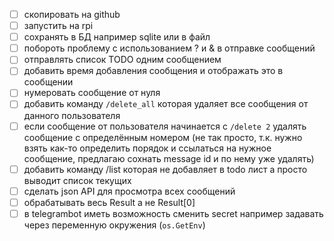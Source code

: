 - [ ] скопировать на github 
- [ ] запустить на rpi
- [ ] сохранять в БД например sqlite или в файл
- [ ] побороть проблему с использованием ? и & в отправке сообщений
- [ ] отправлять список TODO одним сообщением
- [ ] добавить время добавления сообщения и отображать это в сообщении
- [ ] нумеровать сообщение от нуля
- [ ] добавить команду `/delete_all` которая удаляет все сообщения от данного пользователя
- [ ] если сообщение от пользователя начинается с `/delete 2` удалять сообщение с определённым номером
  (не так просто, т.к. нужно взять как-то определить порядок и ссылаться на нужное сообщение, предлагаю сохнать message id и по нему уже удалять)
- [ ] добавить команду /list которая не добавляет в todo лист а просто выводит список текущих
- [ ] сделать json API для просмотра всех сообщений
- [ ] обрабатывать весь Result а не Result[0]
- [ ] в telegrambot иметь возможность сменить secret например задавать через переменную окружения (`os.GetEnv`)